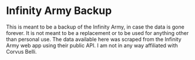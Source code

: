 # Infinity Army Backup
This is meant to be a backup of the Infinity Army, in case the data is gone forever. It is not meant to be a replacement or to be used for anything other than personal use. The data available here was scraped from the Infinity Army web app using their public API. I am not in any way affiliated with Corvus Belli.